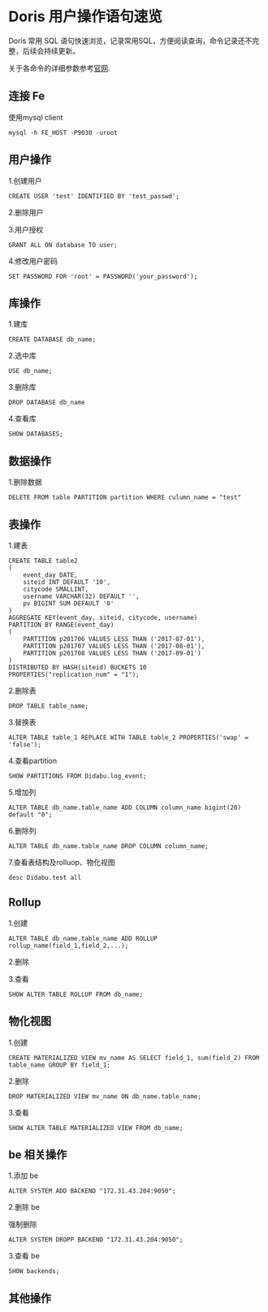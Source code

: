 # Doris 用户操作语句速览

Doris 常用 SQL 语句快速浏览，记录常用SQL，方便阅读查询，命令记录还不完整，后续会持续更新。

关于各命令的详细参数参考<a href="https://doris.apache.org/master/zh-CN/installing/compilation.html" target="_blank" ref="nofollow">官网</a>.

## 连接 Fe

使用mysql client

```
mysql -h FE_HOST -P9030 -uroot
```

## 用户操作

1.创建用户
```
CREATE USER 'test' IDENTIFIED BY 'test_passwd';
```

2.删除用户

3.用户授权

```
GRANT ALL ON database TO user;
```
4.修改用户密码

```
SET PASSWORD FOR 'root' = PASSWORD('your_password');
```

## 库操作

1.建库

```
CREATE DATABASE db_name;
```

2.选中库

```
USE db_name;
```

3.删除库

```
DROP DATABASE db_name
```

4.查看库

```
SHOW DATABASES;
```

## 数据操作

1.删除数据

```
DELETE FROM table PARTITION partition WHERE culumn_name = "test"
```

## 表操作

1.建表

```
CREATE TABLE table2
(
    event_day DATE,
    siteid INT DEFAULT '10',
    citycode SMALLINT,
    username VARCHAR(32) DEFAULT '',
    pv BIGINT SUM DEFAULT '0'
)
AGGREGATE KEY(event_day, siteid, citycode, username)
PARTITION BY RANGE(event_day)
(
    PARTITION p201706 VALUES LESS THAN ('2017-07-01'),
    PARTITION p201707 VALUES LESS THAN ('2017-08-01'),
    PARTITION p201708 VALUES LESS THAN ('2017-09-01')
)
DISTRIBUTED BY HASH(siteid) BUCKETS 10
PROPERTIES("replication_num" = "1");

```

2.删除表

```
DROP TABLE table_name;
```

3.替换表

```
ALTER TABLE table_1 REPLACE WITH TABLE table_2 PROPERTIES('swap' = 'false');
```

4.查看partition

```
SHOW PARTITIONS FROM Didabu.log_event;
```

5.增加列

```
ALTER TABLE db_name.table_name ADD COLUMN column_name bigint(20) default "0";
```

6.删除列

```
ALTER TABLE db_name.table_name DROP COLUMN column_name;
```

7.查看表结构及rolluop、物化视图

```
desc Didabu.test all
```

## Rollup

1.创建

```
ALTER TABLE db_name.table_name ADD ROLLUP rollup_name(field_1,field_2,...);
```

2.删除

3.查看

```
SHOW ALTER TABLE ROLLUP FROM db_name;
```

## 物化视图

1.创建

```
CREATE MATERIALIZED VIEW mv_name AS SELECT field_1, sum(field_2) FROM table_name GROUP BY field_1;
```

2.删除

```
DROP MATERIALIZED VIEW mv_name ON db_name.table_name;
```

3.查看

```
SHOW ALTER TABLE MATERIALIZED VIEW FROM db_name;
```

## be 相关操作

1.添加 be

```
ALTER SYSTEM ADD BACKEND "172.31.43.204:9050";
```

2.删除 be

强制删除
```
ALTER SYSTEM DROPP BACKEND "172.31.43.204:9050";
```

3.查看 be

```
SHOW backends;
```

## 其他操作
